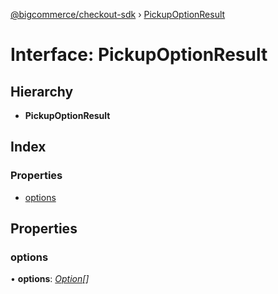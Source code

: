 [@bigcommerce/checkout-sdk](../README.md) › [PickupOptionResult](pickupoptionresult.md)

# Interface: PickupOptionResult

## Hierarchy

* **PickupOptionResult**

## Index

### Properties

* [options](pickupoptionresult.md#options)

## Properties

###  options

• **options**: *[Option](option.md)[]*
